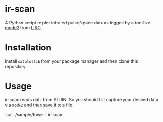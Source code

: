 # ir-scan

A Python script to plot infrared pulse/space data as logged by a tool like [mode2](http://www.lirc.org/html/mode2.html) from [LIRC](http://www.lirc.org/).

# Installation

Install `matplotlib` from your package manager and then clone this repository.

# Usage

ir-scan reads data from STDIN. So you should fist capture your desired data via `mode2` and then save it to a file.

`cat ./sample/tower | ir-scan
